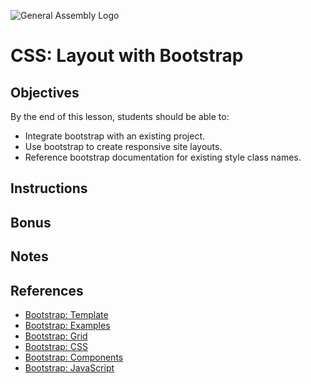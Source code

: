 ![General Assembly Logo](http://i.imgur.com/ke8USTq.png)

# CSS: Layout with Bootstrap

## Objectives

By the end of this lesson, students should be able to:

- Integrate bootstrap with an existing project.
- Use bootstrap to create responsive site layouts.
- Reference bootstrap documentation for existing style class names.

## Instructions


## Bonus


## Notes


## References

- [Bootstrap: Template](http://getbootstrap.com/getting-started/#template)
- [Bootstrap: Examples](http://getbootstrap.com/getting-started/#examples)
- [Bootstrap: Grid](http://getbootstrap.com/css/#grid)
- [Bootstrap: CSS](http://getbootstrap.com/css/)
- [Bootstrap: Components](http://getbootstrap.com/components/)
- [Bootstrap: JavaScript](http://getbootstrap.com/javascript/)
